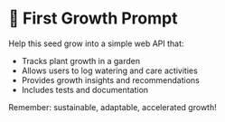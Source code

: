 # 🌱 First Growth Prompt

Help this seed grow into a simple web API that:
- Tracks plant growth in a garden
- Allows users to log watering and care activities
- Provides growth insights and recommendations
- Includes tests and documentation

Remember: sustainable, adaptable, accelerated growth!
